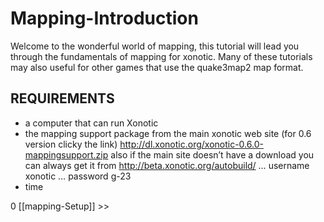 Mapping-Introduction
====================

Welcome to the wonderful world of mapping, this tutorial will lead you through the fundamentals of mapping for xonotic. Many of these tutorials may also useful for other games that use the quake3map2 map format.

REQUIREMENTS
------------

-   a computer that can run Xonotic
-   the mapping support package from the main xonotic web site (for 0.6 version clicky the link) http://dl.xonotic.org/xonotic-0.6.0-mappingsupport.zip
    also if the main site doesn’t have a download you can always get it from http://beta.xonotic.org/autobuild/ … username xonotic … password g-23
-   time

0 [[mapping-Setup]] \>\>

